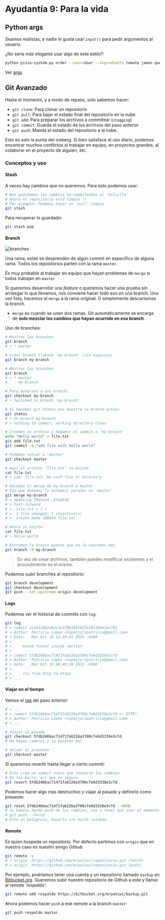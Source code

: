 # Ayudantía 9: Para la vida

## Python args

Seamos realistas, a nadie le gusta usar `input()` para pedir argumentos al usuario.

¿No sería más elegante usar algo de este estilo?:
```sh
python pizza-system.py order --user=User --ingredients tomate jamon queso
```

Ver [args](args)


## Git Avanzado

Hasta el momento, y a modo de repaso, solo sabemos hacer:
* `git clone`: Para clonar un repositorio
* `git pull`: Para bajar el estado final del repositorio en la nube
* `git add`: Para preparar los archivos a commitear (`stagging`)
* `git commit`: Guarda el estado de los archivos del paso anterior
* `git push`: Manda el estado del repositorio a la nube.

Esto es solo la punta del iceberg. Si bien satisface el uso diario, podemos encontrar muchos conflictos al trabajar en equipo, en proyectos grandes, al colaborar en el proyecto de alguien, etc.

### Conceptos y uso

#### Stash

A veces hay cambios que no queremos. Para esto podemos usar:
```sh
# Nos guardamos los cambios no-commiteados al 'bolsillo'
# Ahora el repositorio está limpio :)
# Por ejemplo: Podemos hacer un 'pull' limpio.
git stash
```

Para recuperar lo guardado:
```sh
git stash pop
```

#### Branch

![branches](https://www.atlassian.com/git/images/tutorials/collaborating/using-branches/01.svg)

Una rama, estas se desprenden de algún commit en específico de alguna rama. Todos los repositorios parten con la rama `master`.

Es muy probable al trabajar en equipo que hayan problemas de `merge` si todos trabajan en `master`

Si queremos desarrollar una *feature* o queremos hacer una prueba sin arriesgar lo que llevamos, nos conviene hacer todo eso en una branch. Una vez lista, hacemos el `merge` a la rama original. O simplemente descartamos la branch.

* `merge` es cuando se unen dos ramas. Git automáticamente se encarga de **solo mezclar los cambios que hayan ocurrido en esa branch**.

Uso de branches:
```sh
# Mostrar las branches
git branch
# > * master

# Crear branch llamada 'my-branch' (sin espacios)
git branch my-branch

# Mostrar las branches
git branch
# > * master
#     my-branch

# Para movernos a una branch:
git checkout my-branch
# > Switched to branch 'my-branch'

# Si hacemos git status nos muestra la branch actual
git status
# > On branch my-branch
# > nothing to commit, working directory clean

# Creemos un archivo y hagamos el commit a 'my-branch'
echo "Hello world" > file.txt
git add file.txt
git commit -m "add file with hello world"

# Podemos volver a 'master'
git checkout master

# Aquí el archivo 'file.txt' no existe
cat file.txt
# > cat: file.txt: No such file or directory

# Hacemos el merge de my-branch a master
# Ojo que debemos (y estamos) parados en 'master'
git merge my-branch
# > Updating 78a5e34..8fa6b18
# > Fast-forward
# >  file.txt | 1 +
# >  1 file changed, 1 insertion(+)
# >  create mode 100644 file.txt

# Ahora si existe
cat file.txt
# > Hello world

# Borramos la branch puesto que no la usaremos más
git branch -D my-branch
```

> En vez de crear archivos, también puedes modificar existentes y el procedimiento es el mismo.

Podemos subir branches al repositorio:
```sh
git branch development
git checkout development
git push --set-upstream origin development
```

#### Logs

Podemos ver el historial de commits con `log`:
```sh
git log
# > commit 2ca4120d2a02c1e37093835027e2911b6e1ec702
# > Author: Patricio López <lopezjuripatricio@gmail.com>
# > Date:   Mon Oct 19 11:10:41 2015 -0300
# >
# >     moved footer inside section
# >
# > commit 5fdb246bac71471fa6226a3780cfe6d3338e3cfd
# > Author: Patricio López <lopezjuripatricio@gmail.com>
# > Date:   Mon Oct 19 08:49:10 2015 -0300
# >
# >     css from http to https
# > ...
```

#### Viajar en el tiempo

Vemos el [`SHA`](https://en.wikipedia.org/wiki/SHA-1) del paso anterior:
```sh
# > ...
# > commit 5fdb246bac71471fa6226a3780cfe6d3338e3cfd <- ESTE!
# > Author: Patricio López <lopezjuripatricio@gmail.com>
# > ...
```

```sh
# Viajar al pasado
git checkout 5fdb246bac71471fa6226a3780cfe6d3338e3cfd
# No hagas cambios o la pasarás mal

# Volver al presente
git checkout master
```

Si queremos revertir hasta llegar a cierto commit:
```sh
# Esto crea un commit nuevo que revierte los cambios
# No los borra, así que es seguro
git revert 5fdb246bac71471fa6226a3780cfe6d3338e3cfd
```

Podemos hacer algo más destructivo y viajar al pasado y definirlo como presente:
```sh
git reset 5fdb246bac71471fa6226a3780cfe6d3338e3cfd --HARD
# Si habías hecho push de los cambios, vas a tener que usar al momento de subirlos:
# git push --force
# Esto es peligroso, hacerlo con mucho cuidado.
```

#### Remote

Es quien hospeda un repositorio. Por defecto partimos con `origin` que en nuestro caso es nuestro amigo *Github*.

```sh
git remote -v
# > origin	https://github.com/mrpatiwi/repositorio.git (fetch)
# > origin	https://github.com/mrpatiwi/repositorio.git (push)
```

Por ejemplo, podriamos tener una cuenta y un repositorio llamado `backup` en [Bitbucket.org](https://bitbucket.org/). Queremos subir nuestro repositorio de Github a este y llamar al remote *'respaldo'*:
```sh
git remote add respaldo https://bitbucket.org/mrpatiwi/backup.git
```

Ahora podemos hacer `push` a ese remote a la branch `master`:
```sh
git push respaldo master
```
